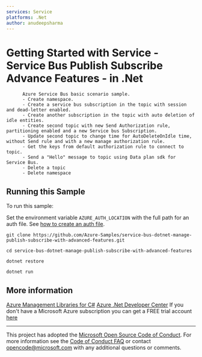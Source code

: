 ```yaml
---
services: Service
platforms: .Net
author: anudeepsharma
---
```


# Getting Started with Service - Service Bus Publish Subscribe Advance Features - in .Net #

          Azure Service Bus basic scenario sample.
          - Create namespace.
          - Create a service bus subscription in the topic with session and dead-letter enabled.
          - Create another subscription in the topic with auto deletion of idle entities.
          - Create second topic with new Send Authorization rule, partitioning enabled and a new Service bus Subscription.
          - Update second topic to change time for AutoDeleteOnIdle time, without Send rule and with a new manage authorization rule.
          - Get the keys from default authorization rule to connect to topic.
          - Send a "Hello" message to topic using Data plan sdk for Service Bus.
          - Delete a topic
          - Delete namespace


## Running this Sample ##

To run this sample:

Set the environment variable `AZURE_AUTH_LOCATION` with the full path for an auth file. See [how to create an auth file](https://github.com/Azure/azure-sdk-for-net/blob/Fluent/AUTH.md).

    git clone https://github.com/Azure-Samples/service-bus-dotnet-manage-publish-subscribe-with-advanced-features.git

    cd service-bus-dotnet-manage-publish-subscribe-with-advanced-features

    dotnet restore

    dotnet run

## More information ##

[Azure Management Libraries for C#](https://github.com/Azure/azure-sdk-for-net/tree/Fluent)
[Azure .Net Developer Center](https://azure.microsoft.com/en-us/develop/net/)
If you don't have a Microsoft Azure subscription you can get a FREE trial account [here](http://go.microsoft.com/fwlink/?LinkId=330212)

---

This project has adopted the [Microsoft Open Source Code of Conduct](https://opensource.microsoft.com/codeofconduct/). For more information see the [Code of Conduct FAQ](https://opensource.microsoft.com/codeofconduct/faq/) or contact [opencode@microsoft.com](mailto:opencode@microsoft.com) with any additional questions or comments.